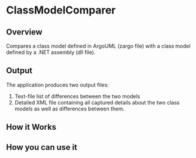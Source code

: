 # ClassModelComparer
## Overview
Compares a class model defined in ArgoUML (zargo file) with a class model defined by a .NET assembly (dll file).

## Output
The application produces two output files:
1. Text-file list of differences between the two models
2. Detailed XML file containing all captured details about the two class models as well as differences between them.

## How it Works


## How you can use it
